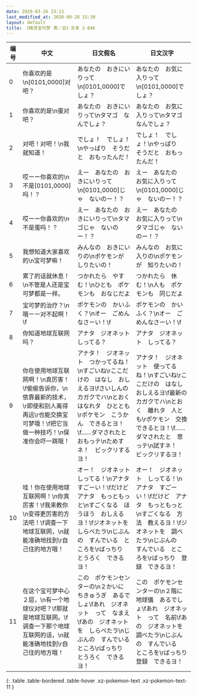 ```yaml
---
date: 2020-03-26 23:13
last_modified_at: 2020-09-28 15:30
layout: default
title: 《精灵宝可梦 黑／白》文本 2-046
---
```

| 编号 | 中文 | 日文假名 | 日文汉字 |
| ---- | ---- | ---- | --- |
| 0 | 你喜欢的是\n[0101,0000]对吧？ | あなたの　おきにいりって\n[0101,0000]でしょ？ | あなたの　お気に入りって\n[0101,0000]でしょ？ |
| 1 | 你喜欢的是\n蛋对吧？ | あなたの　おきにいりって\nタマゴ　なんでしょ？ | あなたの　お気に入りって\nタマゴ　なんでしょ？ |
| 2 | 对吧！对吧！\n我就知道！ | でしょ！　でしょ！\nやっぱり　そうだと　おもったんだ！ | でしょ！　でしょ！\nやっぱり　そうだと　おもったんだ！ |
| 3 | 哎ーー你喜欢的\n不是[0101,0000]吗！？ | えー　あなたの　おきにいりって\n[0101,0000]じゃ　ないのー！？ | えー　あなたの　お気に入りって\n[0101,0000]じゃ　ないのー！？ |
| 4 | 哎ーー你喜欢的\n不是蛋吗！？ | えー　あなたの　おきにいりって\nタマゴじゃ　ないのー！？ | えー　あなたの　お気に入りって\nタマゴじゃ　ないのー！？ |
| 5 | 我想知道大家喜欢的\n宝可梦嘛！ | みんなの　おきにいりの\nポケモンが　しりたいの！ | みんなの　お気に入りの\nポケモンが　知りたいの！ |
| 6 | 累了的话就休息！\n不管是人还是宝可梦都是一样。 | つかれたら　やすむ！\nひとも　ポケモンも　おなじだよ | つかれたら　休む！\n人も　ポケモンも　同じだよ |
| 7 | 宝可梦的治疗？\n哦ーー对不起啊！\f | ポケモンの　かいふく？\nオー　ごめんなさーい！\f | ポケモンの　かいふく？\nオー　ごめんなさーい！\f |
| 8 | 你知道地球互联网吗？ | アナタ　ジオネット　しってる？ | アナタ　ジオネット　しってる？ |
| 9 | 你在使用地球互联网啊！\n真厉害！\f偷偷告诉你，\n依靠最新的技术，\r即使和别人离得再远\r也能交换宝可梦哦！\f把它当做一种技巧！\n保准你会吓一跳哦！ | アナタ！　ジオネット　つかってるね！\nすごいね\rここだけの　はなし　おしえるヨ\fさいしんの　カガクでハ\nとおく　はなれタ　ひととも\rポケモン　こうかん　できるとヨ！\f……ダマされたと　おもっテ\nためすネ！　ビックリするヨ！ | アナタ！　ジオネット　使ってるね！\nすごいね\rここだけの　はなし　おしえるヨ\f最新の　カガクでハ\nとおく　離れタ　人とも\rポケモン　交換　できるとヨ！\f……ダマされたと　思っテ\n試すネ！　ビックリするヨ！ |
| 10 | 哇！你在使用地球互联网啊！\n你真厉害！\f我来教你\n变得更厉害的方法吧！\f调查一下地球互联网，\n就能准确地找到\r自己住的地方哦！ | オー！　ジオネット　しってる！\nアナタ　すごーい！\fだけど　アナタ　もっともっと\nすごくなる　ほうほう　おしえるヨ！\fジオネットを　しらべたラ\nじぶんの　すんでいる　ところを\rばっちり　とうろく　できるヨ！ | オー！　ジオネット　しってる！\nアナタ　すごーい！\fだけど　アナタ　もっともっと\nすごくなる　方法　教えるヨ！\fジオネットを　調べたラ\nじぶんの　すんでいる　ところを\rばっちり　登録　できるヨ！ |
| 11 | 在这个宝可梦中心２层，\n有一个地球仪对吧？\f那就是地球互联网。\f调查一下那个地球互联网的话，\n就能准确地找到\r自己住的地方哦！ | この　ポケモンセンターの\n２かいに　ちきゅうぎ　あるでしょ\fあれ　ジオネット　って　なまえ\fあの　ジオネットを　しらべたラ\nじぶんの　すんでいる　ところ\rばっちり　とうろく　できるヨ！ | この　ポケモンセンターの\n２階に　地球儀　あるでしょ\fあれ　ジオネット　って　名前\fあの　ジオネットを　調べたラ\nじぶんの　すんでいる　ところを\rばっちり　登録　できるヨ！ |
{: .table .table-bordered .table-hover .xz-pokemon-text .xz-pokemon-text-11 }